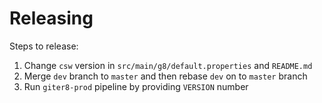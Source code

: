 # Releasing

Steps to release:

1. Change `csw` version in `src/main/g8/default.properties` and `README.md`
2. Merge `dev` branch to `master` and then rebase `dev` on to `master` branch 
3. Run `giter8-prod` pipeline by providing `VERSION` number